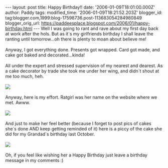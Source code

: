 \-\-- layout: post title: Happy Birthday!! date:
\'2006-01-09T18:01:00.000Z\' author: Paddy tags: modified\_time:
\'2006-01-09T18:21:52.203Z\' blogger\_id:
tag:blogger.com,1999:blog-17598736.post-113683054284980849
blogger\_orig\_url:
https://paddeesplace.blogspot.com/2006/01/happy-birthday.html \-\-- Well
I was going to rant and rave about my first day back at work after the
hols. But as it\`s my girlfriends birthday I shall leave the ranting
until tomorrow\...oh there is plenty to moan about believe me!\
\
Anyway, I got everything done. Presents got wrapped. Card got made, and
cake got baked and decorated\...kinda!\
\
All under the expert and stressed supervision of my nearest and dearest.
As a cake decorator by trade she took me under her wing, and didn\`t
shout at me too much, heh.\
\
[![](https://photos1.blogger.com/blogger/7081/1699/320/DSCF0524.jpg)](https://photos1.blogger.com/blogger/7081/1699/1600/DSCF0524.jpg)\
\
Anyway, here is my effort. Ratgirl was her name on the website where we
met. Awww.\
\
[![](https://photos1.blogger.com/blogger/7081/1699/320/DSCF0536.jpg)](https://photos1.blogger.com/blogger/7081/1699/1600/DSCF0536.jpg)\
\
And just to make her feel better (because I forget to post pics of cakes
she\`s done AND keep getting reminded of it) here is a piccy of the cake
she did for my Grandad\`s birthday last October.\
\
[![](https://photos1.blogger.com/blogger/7081/1699/320/2005_1014Image0057.jpg)](https://photos1.blogger.com/blogger/7081/1699/1600/2005_1014Image0057.jpg)\
\
Oh, if you feel like wishing her a Happy Birthday just leave a birthday
message in my comments :)
